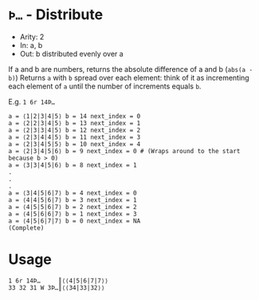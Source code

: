 # `Þ…` - Distribute

- Arity: 2
- In: a, b
- Out: b distributed evenly over a

If a and b are numbers, returns the absolute difference of a and b (`abs(a - b)`)
Returns `a` with `b` spread over each element: think of it as incrementing each element of `a` until the number of increments equals `b`.

E.g. `1 6r 14Þ…`
```
a = ⟨1|2|3|4|5⟩ b = 14 next_index = 0
a = ⟨2|2|3|4|5⟩ b = 13 next_index = 1
a = ⟨2|3|3|4|5⟩ b = 12 next_index = 2
a = ⟨2|3|4|4|5⟩ b = 11 next_index = 3
a = ⟨2|3|4|5|5⟩ b = 10 next_index = 4
a = ⟨2|3|4|5|6⟩ b = 9 next_index = 0 # (Wraps around to the start because b > 0)
a = ⟨3|3|4|5|6⟩ b = 8 next_index = 1
.
.
.
a = ⟨3|4|5|6|7⟩ b = 4 next_index = 0
a = ⟨4|4|5|6|7⟩ b = 3 next_index = 1
a = ⟨4|5|5|6|7⟩ b = 2 next_index = 2
a = ⟨4|5|6|6|7⟩ b = 1 next_index = 3
a = ⟨4|5|6|7|7⟩ b = 0 next_index = NA
(Complete)
```
# Usage
```
1 6r 14Þ…     ║⟨⟨4|5|6|7|7⟩⟩
33 32 31 W 3Þ…║⟨⟨34|33|32⟩⟩
```
